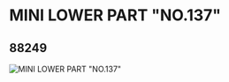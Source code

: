 # MINI LOWER PART "NO.137"
## 88249
![MINI LOWER PART "NO.137"](https://lc-www-live-s.legocdn.com/media/bricks/5/2/4566281.jpg)